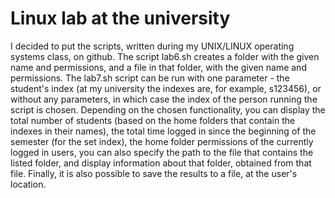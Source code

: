 # Linux lab at the university

I decided to put the scripts, written during my UNIX/LINUX operating systems class, on github. 
The script lab6.sh creates a folder with the given name and permissions, and a file in that folder, with the given name and permissions. 
The lab7.sh script can be run with one parameter - the student's index (at my university the indexes are, for example, s123456), or without any parameters, 
in which case the index of the person running the script is chosen. Depending on the chosen functionality, you can display the total number of students 
(based on the home folders that contain the indexes in their names), the total time logged in since the beginning of the semester (for the set index), 
the home folder permissions of the currently logged in users, you can also specify the path to the file that contains the listed folder, 
and display information about that folder, obtained from that file. Finally, it is also possible to save the results to a file, at the user's location. 

